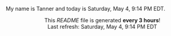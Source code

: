 My name is Tanner and today is Saturday, May 4, 9:14 PM EDT.

<p align="center">This <i>README</i> file is generated <b>every 3 hours</b>!</br>Last refresh: Saturday, May 4, 9:14 PM EDT<br /></p>
